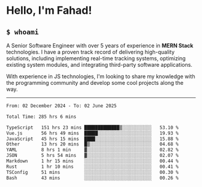 <h1>Hello, I'm Fahad!</h1>

<h2><code>$ whoami</code></h2>

A Senior Software Engineer with over 5 years of experience in **MERN Stack** technologies. I have a proven track record of delivering high-quality solutions, including implementing real-time tracking systems, optimizing existing system modules, and integrating third-party software applications.

With experience in JS technologies, I'm looking to share my knowledge with the programming community and develop some cool projects along the way.

---

<!--START_SECTION:waka-->

```txt
From: 02 December 2024 - To: 02 June 2025

Total Time: 285 hrs 6 mins

TypeScript   151 hrs 23 mins █████████████▒░░░░░░░░░░░   53.10 %
Vue.js       56 hrs 49 mins  █████░░░░░░░░░░░░░░░░░░░░   19.93 %
JavaScript   45 hrs 15 mins  ████░░░░░░░░░░░░░░░░░░░░░   15.88 %
Other        13 hrs 20 mins  █▒░░░░░░░░░░░░░░░░░░░░░░░   04.68 %
YAML         8 hrs 1 min     ▓░░░░░░░░░░░░░░░░░░░░░░░░   02.82 %
JSON         5 hrs 54 mins   ▓░░░░░░░░░░░░░░░░░░░░░░░░   02.07 %
Markdown     1 hr 15 mins    ░░░░░░░░░░░░░░░░░░░░░░░░░   00.44 %
Rust         1 hr 10 mins    ░░░░░░░░░░░░░░░░░░░░░░░░░   00.41 %
TSConfig     51 mins         ░░░░░░░░░░░░░░░░░░░░░░░░░   00.30 %
Bash         43 mins         ░░░░░░░░░░░░░░░░░░░░░░░░░   00.26 %
```

<!--END_SECTION:waka-->

<!--
**heyFahad/heyFahad** is a ✨ _special_ ✨ repository because its `README.md` (this file) appears on your GitHub profile.

Here are some ideas to get you started:

- 🔭 I’m currently working on ...
- 🌱 I’m currently learning ...
- 👯 I’m looking to collaborate on ...
- 🤔 I’m looking for help with ...
- 💬 Ask me about ...
- 📫 How to reach me: ...
- 😄 Pronouns: ...
- ⚡ Fun fact: ...
-->
